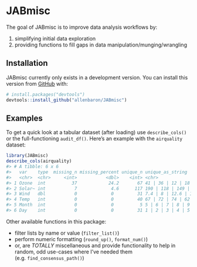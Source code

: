
<!-- README.md is generated from README.Rmd. Please edit that file -->

# JABmisc

<!-- badges: start -->

<!-- badges: end -->

The goal of JABmisc is to improve data analysis workflows by:

1.  simplifying initial data exploration
2.  providing functions to fill gaps in data
    manipulation/munging/wrangling

## Installation

JABmisc currently only exists in a development version. You can install
this version from [GitHub](https://github.com/) with:

``` r
# install.packages("devtools")
devtools::install_github("allenbaron/JABmisc")
```

## Examples

To get a quick look at a tabular dataset (after loading) use
`describe_cols()` or the full-functioning `audit_df()`. Here’s an
example with the `airquality` dataset:

``` r
library(JABmisc)
describe_cols(airquality)
#> # A tibble: 6 x 6
#>   var    type  missing_n missing_percent unique_n unique_as_string              
#>   <chr>  <chr>     <int>           <dbl>    <int> <chr>                         
#> 1 Ozone  int          37            24.2       67 41 | 36 | 12 | 18 | 28 | 23 |~
#> 2 Solar~ int           7             4.6      117 190 | 118 | 149 | 313 | 299 |~
#> 3 Wind   dbl           0             0         31 7.4 | 8 | 12.6 | 11.5 | 14.3 ~
#> 4 Temp   int           0             0         40 67 | 72 | 74 | 62 | 56 | 66 |~
#> 5 Month  int           0             0          5 5 | 6 | 7 | 8 | 9             
#> 6 Day    int           0             0         31 1 | 2 | 3 | 4 | 5 | 6 | 7 | 8~
```

Other available functions in this package:

  - filter lists by name or value (`filter_list()`)
  - perform numeric formatting (`round_up()`, `format_num()`)
  - or, are *TOTALLY* miscellaneous and provide functionality to help in
    random, odd use-cases where I’ve needed them
    (e.g. `find_consensus_path()`)
